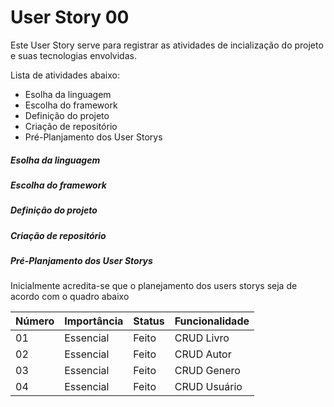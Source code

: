 # User Story 00

Este User Story serve para registrar as atividades de incialização do projeto e suas tecnologias envolvidas.

Lista de atividades abaixo:
* Esolha da linguagem
* Escolha do framework
* Definição do projeto
* Criação de repositório
* Pré-Planjamento dos User Storys 

##### Esolha da linguagem

##### Escolha do framework

##### Definição do projeto

##### Criação de repositório

##### Pré-Planjamento dos User Storys
Inicialmente acredita-se que o planejamento dos users storys seja de acordo com o quadro abaixo

| Número | Importância | Status | Funcionalidade | 
| --- | --- | --- | --- | 
| 01 | Essencial | Feito | CRUD Livro |  
| 02 | Essencial | Feito | CRUD Autor |
| 03 | Essencial | Feito | CRUD Genero |
| 04 | Essencial | Feito | CRUD Usuário |
